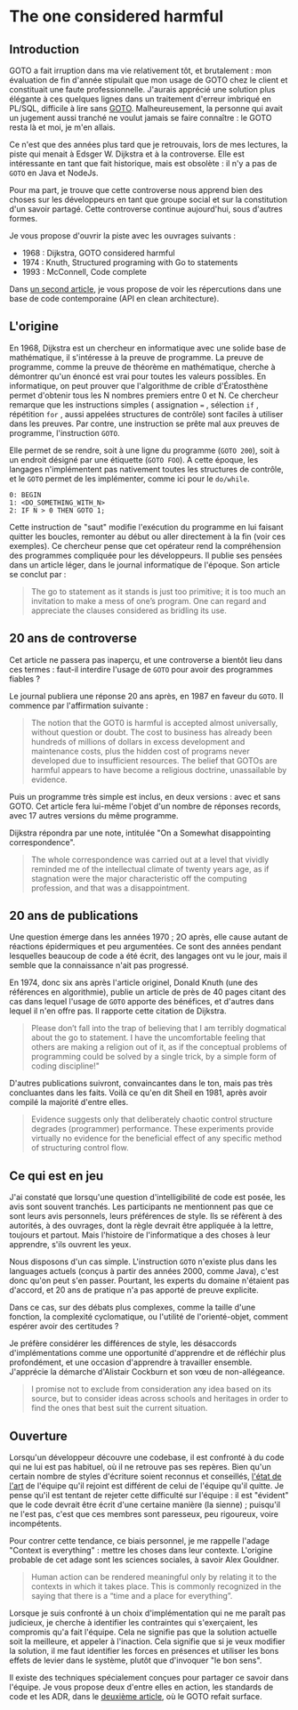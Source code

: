# The one considered harmful

## Introduction
GOTO a fait irruption dans ma vie relativement tôt, et brutalement : mon évaluation de fin d'année stipulait que mon usage de GOTO chez le client et constituait une faute professionnelle. J'aurais apprécié une solution plus élégante à ces quelques lignes dans un traitement d'erreur imbriqué en PL/SQL, difficile à lire sans [GOTO](https://docs.oracle.com/en/database/oracle/oracle-database/21/lnpls/GOTO-statement.html). Malheureusement, la personne qui avait un jugement aussi tranché ne voulut jamais se faire connaître : le GOTO resta là et moi, je m'en allais.

Ce n'est que des années plus tard que je retrouvais, lors de mes lectures, la piste qui menait à Edsger W. Dijkstra et à la controverse. Elle est intéressante en tant que fait historique, mais est obsolète : il n'y a pas de `GOTO` en Java et NodeJs.

Pour ma part, je trouve que cette controverse nous apprend bien des choses sur les développeurs en tant que groupe social et sur la constitution d'un savoir partagé. Cette controverse continue aujourd'hui, sous d'autres formes.

Je vous propose d'ouvrir la piste avec les ouvrages suivants :
- 1968 : Dijkstra, GOTO considered harmful 
- 1974 : Knuth, Structured programing with Go to statements
- 1993 : McConnell, Code complete

Dans [un second article](../part-2/post.md), je vous propose de voir les répercutions dans une base de code contemporaine (API en clean architecture).

## L'origine

En 1968, Dijkstra est un chercheur en informatique avec une solide base de mathématique, il s'intéresse à la preuve de programme.
La preuve de programme, comme la preuve de théorème en mathématique, cherche à démontrer qu'un énoncé est vrai pour toutes les valeurs possibles.
En informatique, on peut prouver que l'algorithme de crible d'Ératosthène permet d'obtenir tous les N nombres premiers entre 0 et N.
Ce chercheur remarque que les instructions simples ( assignation `=` , sélection `if` , répétition `for` , aussi appelées structures de contrôle) sont faciles à utiliser dans les preuves.
Par contre, une instruction se prête mal aux preuves de programme, l'instruction `GOTO`.

Elle permet de se rendre, soit à une ligne du programme (`GOTO 200`), soit à un endroit désigné par une étiquette (`GOTO FOO`).
A cette époque, les langages n'implémentent pas nativement toutes les structures de contrôle, et le `GOTO` permet de les implémenter, comme ici pour le `do/while`.
```
0: BEGIN
1: <DO_SOMETHING_WITH_N>
2: IF N > 0 THEN GOTO 1;
```

Cette instruction de "saut" modifie l'exécution du programme en lui faisant quitter les boucles, remonter au début ou aller directement à la fin (voir ces exemples).
Ce chercheur pense que cet opérateur rend la compréhension des programmes compliquée pour les développeurs. 
Il publie ses pensées dans un article léger, dans le journal informatique de l'époque. Son article se conclut par :
> The go to statement as it stands is just too primitive; it is too much an invitation to make a mess of one’s program. 
> One can regard and appreciate the clauses considered as bridling its use.

## 20 ans de controverse

Cet article ne passera pas inaperçu, et une controverse a bientôt lieu dans ces termes : faut-il interdire l'usage de `GOTO` pour avoir des programmes fiables ?

Le journal publiera une réponse 20 ans après, en 1987 en faveur du `GOTO`. Il commence par l'affirmation suivante :
> The notion that the GOT0 is harmful is accepted almost universally, without question or doubt. The cost to business has already been hundreds of millions of dollars in excess development and maintenance costs, plus the hidden cost of programs never developed due to insufficient resources. The belief that GOTOs are harmful appears to have become a religious doctrine, unassailable by evidence.

Puis un programme très simple est inclus, en deux versions : avec et sans GOTO. Cet article fera lui-même l'objet d'un nombre de réponses records, avec 17 autres versions du même programme.

Dijkstra répondra par une note, intitulée "On a Somewhat disappointing correspondence".
> The whole correspondence was carried out at a level that vividly reminded me of the intellectual climate of twenty years age, as if stagnation were the major characteristic off the computing profession, and that was a disappointment.

## 20 ans de publications

Une question émerge dans les années 1970 ; 2O après, elle cause autant de réactions épidermiques et peu argumentées. Ce sont des années pendant lesquelles beaucoup de code a été écrit, des langages ont vu le jour, mais il semble que la connaissance n'ait pas progressé.

En 1974, donc six ans après l'article originel, Donald Knuth (une des références en algorithmie), publie un article de près de 40 pages citant des cas dans lequel l'usage de `GOTO` apporte des bénéfices, et d'autres dans lequel il n'en offre pas. Il rapporte cette citation de Dijkstra.
> Please don’t fall into the trap of believing that I am terribly dogmatical about the go to statement. I have the uncomfortable feeling that others are making a religion out of it, as if the conceptual problems of programming could be solved by a single trick, by a simple form of coding discipline!"

D'autres publications suivront, convaincantes dans le ton, mais pas très concluantes dans les faits. Voilà ce qu'en dit Sheil en 1981, après avoir compilé la majorité d'entre elles. 
> Evidence suggests only that deliberately chaotic control structure degrades (programmer) performance. These experiments provide virtually no evidence for the beneficial effect of any specific method of structuring control flow.

## Ce qui est en jeu

J'ai constaté que lorsqu'une question d'intelligibilité de code est posée, les avis sont souvent tranchés. Les participants ne mentionnent pas que ce sont leurs avis personnels, leurs préférences de style. Ils se réfèrent à des autorités, à des ouvrages, dont la règle devrait être appliquée à la lettre, toujours et partout. Mais l'histoire de l'informatique a des choses à leur apprendre, s'ils ouvrent les yeux.

Nous disposons d'un cas simple. L'instruction `GOTO` n'existe plus dans les languages actuels (conçus à partir des années 2000, comme Java), c'est donc qu'on peut s'en passer. Pourtant, les experts du domaine n'étaient pas d'accord, et 20 ans de pratique n'a pas apporté de preuve explicite. 

Dans ce cas, sur des débats plus complexes, comme la taille d'une fonction, la complexité cyclomatique, ou l'utilité de l'orienté-objet, comment espérer avoir des certitudes ?

Je préfère considérer les différences de style, les désaccords d'implémentations comme une opportunité d'apprendre et de réfléchir plus profondément, et une occasion d'apprendre à travailler ensemble. J'apprécie la démarche d'Alistair Cockburn et son vœu de non-allégeance.
> I promise not to exclude from consideration any idea based on its source, but to consider ideas across schools and heritages in order to find the ones that best suit the current situation.

## Ouverture

Lorsqu'un développeur découvre une codebase, il est confronté à du code qui ne lui est pas habituel, où il ne retrouve pas ses repères.
Bien qu'un certain nombre de styles d'écriture soient reconnus et conseillés, [l'état de l'art](https://blog.octo.com/en-finir-avec-la-dette-technique/) de l'équipe qu'il rejoint est différent de celui de l'équipe qu'il quitte. Je pense qu'il est tentant de rejeter cette difficulté sur l'équipe : il est "évident" que le code devrait être écrit d'une certaine manière (la sienne) ; puisqu'il ne l'est pas, c'est que ces membres sont paresseux, peu rigoureux, voire incompétents. 

Pour contrer cette tendance, ce biais personnel, je me rappelle l'adage "Context is everything" : mettre les choses dans leur contexte.
L'origine probable de cet adage sont les sciences sociales, à savoir Alex Gouldner.
> Human action can be rendered meaningful only by relating it to the contexts in which it takes place.
> This is commonly recognized in the saying that there is a “time and a place for everything”.

Lorsque je suis confronté à un choix d'implémentation qui ne me paraît pas judicieux, je cherche à identifier les contraintes qui s'exerçaient, les compromis qu'a fait l'équipe. Cela ne signifie pas que la solution actuelle soit la meilleure, et appeler à l'inaction. Cela signifie que si je veux modifier la solution, il me faut identifier les forces en présences et utiliser les bons effets de levier dans le système, plutôt que d'invoquer "le bon sens".

Il existe des techniques spécialement conçues pour partager ce savoir dans l'équipe. Je vous propose deux d'entre elles en action, les standards de code et les ADR, dans le [deuxième article](../part-2/post.md), où le GOTO refait surface.